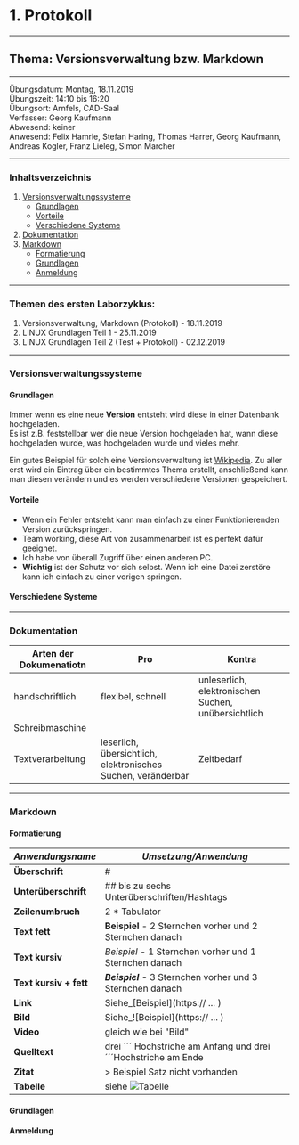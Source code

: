 # 1. Protokoll

-------------------------------------------------

## Thema: Versionsverwaltung bzw. Markdown

-------------------------------------------------

Übungsdatum:   Montag, 18.11.2019     
Übungszeit:    14:10 bis 16:20      
Übungsort:     Arnfels, CAD-Saal    
Verfasser:     Georg Kaufmann    
Abwesend:      keiner      
Anwesend:      Felix Hamrle, Stefan Haring, Thomas Harrer, Georg Kaufmann, Andreas Kogler, Franz Lieleg, Simon Marcher

-------------------------------------------------

### Inhaltsverzeichnis
1) [Versionsverwaltungssysteme](#versionsverwaltungssysteme) 
    * [Grundlagen](#grundlagen) 
    * [Vorteile](#vorteile) 
    * [Verschiedene Systeme](#verschiedene-systeme)
1) [Dokumentation](#dokumentation) 
1) [Markdown](#markdown)
    * [Formatierung](#formatierung)
    * [Grundlagen](#grundlagen)
    * [Anmeldung](#anmeldung) 
  
-------------------------------------------------

### Themen des ersten Laborzyklus:
1. Versionsverwaltung, Markdown (Protokoll) - 18.11.2019
1. LINUX Grundlagen Teil 1 - 25.11.2019
1. LINUX Grundlagen Teil 2 (Test + Protokoll) - 02.12.2019

-------------------------------------------------

### Versionsverwaltungssysteme
#### Grundlagen
Immer wenn es eine neue **Version** entsteht wird diese in einer Datenbank hochgeladen.   
Es ist z.B. feststellbar wer die neue Version hochgeladen hat, wann diese hochgeladen wurde, was hochgeladen wurde und vieles mehr. 


Ein gutes Beispiel für solch eine Versionsverwaltung ist [Wikipedia](https://www.wikipedia.org/). 
Zu aller erst wird ein Eintrag über ein bestimmtes Thema erstellt, anschließend kann man diesen verändern und es werden verschiedene Versionen gespeichert.

#### Vorteile
* Wenn ein Fehler entsteht kann man einfach zu einer Funktionierenden Version zurückspringen.
* Team working, diese Art von zusammenarbeit ist es perfekt dafür geeignet. 
* Ich habe von überall Zugriff über einen anderen PC.
* **Wichtig** ist der Schutz vor sich selbst. Wenn ich eine Datei zerstöre kann ich einfach zu einer vorigen springen.

#### Verschiedene Systeme

-------------------------------------------------

### Dokumentation
Arten der Dokumenatiotn | Pro                                                          | Kontra
----------------------- | ---                                                          | ------
handschriftlich         | flexibel, schnell                                            | unleserlich, elektronischen Suchen, unübersichtlich
Schreibmaschine         |                                                              |
Textverarbeitung        | leserlich, übersichtlich, elektronisches Suchen, veränderbar | Zeitbedarf

-------------------------------------------------

### Markdown
#### Formatierung
***Anwendungsname***    | ***Umsetzung/Anwendung***
--------------          | -------------------
**Überschrift**         | #
**Unterüberschrift**    | ## bis zu sechs Unterüberschriften/Hashtags
**Zeilenumbruch**       | 2 * Tabulator
**Text fett**           | **Beispiel** - 2 Sternchen vorher und 2 Sternchen danach 
**Text kursiv**         | *Beispiel* - 1 Sternchen vorher und 1 Sternchen danach
**Text kursiv + fett**  | ***Beispiel*** - 3 Sternchen vorher und 3 Sternchen danach
**Link**                | Siehe_[Beispiel](https:// ... )
**Bild**                | Siehe_![Beispiel](https:// ... )
**Video**               | gleich wie bei "Bild"
**Quelltext**           | drei ´´´ Hochstriche am Anfang und drei ´´´Hochstriche am Ende
**Zitat**               | > Beispiel Satz nicht vorhanden
**Tabelle**             | siehe ![Tabelle](https://thoughtbot.com/blog/align-github-flavored-markdown-tables-in-vim)

#### Grundlagen
#### Anmeldung
